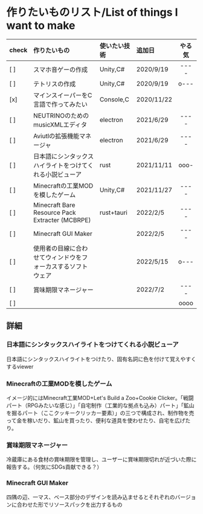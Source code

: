 # 作りたいものリスト/List of things I want to make

| check | 作りたいもの                                                 | 使いたい技術 | 追加日     | やる気 |
| :---- | :----------------------------------------------------------- | :----------- | :--------- | :----: |
| [ ]   | スマホ音ゲーの作成                                           | Unity,C#     | 2020/9/19  |  ----  |
| [ ]   | テトリスの作成                                               | Unity,C#     | 2020/9/19  |  o---  |
| [x]   | マインスイーパーをC言語で作ってみたい                        | Console,C    | 2020/11/22 |        |
| [ ]   | NEUTRINOのためのmusicXMLエディタ                             | electron     | 2021/6/29  |  ----  |
| [ ]   | Aviutlの拡張機能マネージャ                                   | electron     | 2021/6/29  |  ----  |
| [ ]   | 日本語にシンタックスハイライトをつけてくれる小説ビューア     | rust         | 2021/11/11 |  ooo-  |
| [ ]   | Minecraftの工業MODを模したゲーム                             | Unity,C#     | 2021/11/27 |  ----  |
| [ ]   | Minecraft Bare Resource Pack Extracter (MCBRPE)              | rust+tauri   | 2022/2/5   |  ----  |
| [ ]   | Minecraft GUI Maker                                          |              | 2022/2/5   |  ----  |
| [ ]   | 使用者の目線に合わせてウィンドウをフォーカスするソフトウェア |              | 2022/5/15  |  o---  |
| [ ]   | 賞味期限マネージャー                                         |              | 2022/7/2   |  ----  |
| [ ]   |                                                              |              |            |  oooo  |

## 詳細
### 日本語にシンタックスハイライトをつけてくれる小説ビューア
日本語にシンタックスハイライトをつけたり、固有名詞に色を付けて覚えやすくするviewer
### Minecraftの工業MODを模したゲーム
イメージ的にはMinecraft工業MOD+Let's Build a Zoo+Cookie Clicker。「戦闘パート（RPGみたいな感じ）」「自宅制作（工業的な拠点も込み）パート」「鉱山を掘るパート（ここクッキークリッカー要素）」の三つで構成され、制作物を売って金を稼いだり、鉱山を買ったり、便利な道具を使わせたり、自宅を広げたり。

### 賞味期限マネージャー
冷蔵庫にある食材の賞味期限を管理し、ユーザーに賞味期限切れが近づいた際に報告する。（何気にSDGs貢献できる？）

### Minecraft GUI Maker
四隅の辺、一マス、ベース部分のデザインを読み込ませるとそれぞれのバージョンに合わせた形でリソースパックを出力するもの
